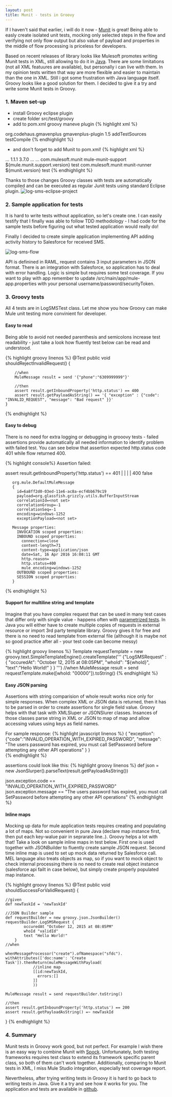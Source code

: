 ```yaml
---
layout: post
title: Munit - tests in Groovy
---
```

If I haven't said that earlier, i will do it now - [Munit](https://docs.mulesoft.com/munit/v/1.1.1/) is great! Being able to easly create isolated unit tests, mocking only selected steps in the flow and verifying not only flow output but also value of payload and properties in the middle of flow processing is priceless for developers.

Based on recent releases of library looks like Mulesoft promotes writing Munit tests in XML, still allowing to do it in [Java](https://docs.mulesoft.com/munit/v/1.1.1/munit-tests-with-java). There are some limitations (not all XML featuures are available), but personally i can live with them. In my opinion tests written that way are more flexible and easier to maintain than the one in XML.
Still i got some frustration with Java language itself. Groovy looks like a good solution for them. I decided to give it a try and write some Munit tests in Groovy.

### 1. Maven set-up

- install Groovy eclipse plugin
- create folder src/test/groovy
- add to pom.xml groovy maneve plugin
{% highlight xml %}
<plugin>
    <groupId>org.codehaus.gmavenplus</groupId>
    <artifactId>gmavenplus-plugin</artifactId>
    <version>1.5</version>
    <executions>
        <execution>
            <goals>
                <goal>addTestSources</goal>
                <goal>testCompile</goal>
            </goals>
        </execution>
    </executions>
</plugin>
{% endhighlight %}

- and don't forget to add Munit to pom.xml!
{% highlight xml %}
<properties>
...
	  <munit.version>1.1.1</munit.version>
		<mule.munit.support.version>3.7.0</mule.munit.support.version>
</properties>
...
<dependencies>
...
<dependency>
		   <groupId>com.mulesoft.munit</groupId>
		    <artifactId>mule-munit-support</artifactId>
		    <version>${mule.munit.support.version}</version>
		    <scope>test</scope>
		</dependency>
		<dependency>
		    <groupId>com.mulesoft.munit</groupId>
		    <artifactId>munit-runner</artifactId>
		    <version>${munit.version}</version>
		    <scope>test</scope>
		</dependency>
</dependencies>
{% endhighlight %}

Thanks to those changes Groovy classes with tests are automatically compiled and can be executed as regular Junit tests using standard Eclipse plugin.
![log-sms-eclipse-project](/images/munit-in-groovy/log-sms-eclipse-project.PNG "Log SMS Eclipse project")

### 2. Sample application for tests

It is hard to write tests without application, so let's create one. I can easily testify that I finally was able to follow TDD methodology - I had code for the sample tests before figuring out what tested application would really do!

Finally I decided to create simple application implementing API adding activity history to Salesforce for received SMS.

![log-sms-flow](/images/munit-in-groovy/log-sms-flow.PNG "Log SMS flow")

API is definined in RAML, request contains 3 input parameters in JSON format. There is an integration with Salesforce, so application has to deal with error handling. Logic is simple but requires some test coverage. If you want to play with app remember to update /src/main/app/mule-app.properties with your personal username/password/securityToken.

### 3. Groovy tests
All 4 tests are in LogSMSTest class. Let me show you how Groovy can make Mule unit testing more convinient for developer.

#### Easy to read
Being able to avoid not needed parenthesis and semicolons increase test readability - just take a look how fluently test below can be read and understood.

{% highlight groovy linenos %}
@Test
	public void shouldRejectInvalidRequest() {

		//when											
		MuleMessage result = send '{"phone":"6309999999"}'

		//then
		assert result.getInboundProperty('http.status') == 400
		assert result.getPayloadAsString() == '{ "exception" : {"code": "INVALID_REQUEST", "message": "Bad request" }}'		
	}
{% endhighlight %}

#### Easy to debug
There is no need for extra logging or debugging in grooovy tests - failed assertions provide automatically all needed information to identify problem with failed test. You can see below that assertion expected http.status code 401 while flow returned 400.

{% highlight console%}
Assertion failed:

assert result.getInboundProperty('http.status') == 401
       |      |                                 |
       |      400                               false

       org.mule.DefaultMuleMessage
       {
         id=6a8ff2d0-03ed-11e6-ac8a-ecf4bb679c19
         payload=org.glassfish.grizzly.utils.BufferInputStream
         correlationId=<not set>
         correlationGroup=-1
         correlationSeq=-1
         encoding=windows-1252
         exceptionPayload=<not set>

       Message properties:
         INVOCATION scoped properties:
         INBOUND scoped properties:
           connection=close
           content-length=71
           content-type=application/json
           date=Sat, 16 Apr 2016 16:08:11 GMT
           http.reason=
           http.status=400
           mule_encoding=windows-1252
         OUTBOUND scoped properties:
         SESSION scoped properties:
       }
{% endhighlight %}

#### Support for multiline string and template
Imagine that you have complex request that can be used in many test cases that differ only with single value - happens often with [parametrized tests](https://github.com/TNG/junit-dataprovider). In Java you will either have to create multiple copies of requests in external resource or import 3rd party template library. Groovy gives it for free and there is no need to read template from external file (although it is maybe not so good practice after all - your test code can become messy)

{% highlight groovy linenos %}
	Template requestTemplate = new groovy.text.SimpleTemplateEngine().createTemplate('''
		 {"LogSMSRequest" :
			{
			"occuredAt": "October 12, 2015 at 08:05PM",
			"whoId": "${whoId}",
			"text":"Hello World!"
			}
			 }
		''')
	//when
	MuleMessage result = send requestTemplate.make([whoId: "00000"]).toString()
	{% endhighlight %}

#### Easy JSON parsing
Assertions with string comparision of whole result works nice only for simple responses. When complex XML or JSON data is returned, then it has to be parsed in order to create assertions for single field value. Groovy helps with that task with XMLSluper or JSONSlurer classes. Insances of those classes parse string in XML or JSON to map of map and allow accessing values using keys as field names.

For sample response:
{% highlight javascript linenos %}
{ "exception":
	{"code":"INVALID_OPERATION_WITH_EXPIRED_PASSWORD",
	"message": "The users password has expired, you must call SetPassword before attempting any other API operations" }
}   
{% endhighlight %}

assertions could look like this:
{% highlight groovy linenos %}
def json = new JsonSlurper().parseText(result.getPayloadAsString())

json.exception.code == "INVALID_OPERATION_WITH_EXPIRED_PASSWORD"
json.exception.message == "The users password has expired, you must call SetPassword before attempting any other API operations"
{% endhighlight %}

#### Inline maps
Mocking up data for mule application tests requires creating and populating a lot of maps. Not so convenient in pure Java (declare map instance first, then put each key-walue pair in seprarate line..). Groovy helps a lot with that! Take a look on sample inline maps in test below. First one is used together with JSONBuilder to fluently create sample JSON request.
Second time inline map is used to set up mock data returned by Salesforce call. MEL language also treats objects as map, so if you want to mock object to check internal processing there is no need to create real object instance (salesforce api failt in case below), but simply create properly populated map instance.

{% highlight groovy linenos %}
@Test
public void shouldSuccessForValidRequest() {

	//given
	def newTaskId = 'newTaskId'

	//JSON Builder sample
	def requestBuilder = new groovy.json.JsonBuilder()		
	requestBuilder.LogSMSRequest {
			occuredAt "October 12, 2015 at 08:05PM"
			whoId "validId"
			text "Hello World!"
		}						
	//when

	whenMessageProcessor("create").ofNamespace("sfdc").
	withAttributes(['doc:name': 'Create Task']).thenReturn(muleMessageWithPayload(
				//inline map
				[[id:newTaskId,
				  errors:[]
				]]
				))

	MuleMessage result = send requestBuilder.toString()

	//then
	assert result.getInboundProperty('http.status') == 200
	assert result.getPayloadAsString() =~ newTaskId
}
{% endhighlight %}

### 4. Summary
Munit tests in Groovy work good, but not perfect. For example I wish there is an easy way to combine Munit with [Spock](http://spockframework.github.io/spock/docs/1.0/introduction.html). Unfortunately, both testing frameworks requires test class to extend its framework specific parent class, so both of them can't work together. Additionally, comparing to Munit tests in XML, I miss Mule Studio integration, especially test coverage report.

Nevertheless, after trying writing tests in Groovy it is hard to go back to writing tests in Java. Give it a try and see how it works for you. The application and tests are available in [github](https://github.com/jarent/munit-groovy).

